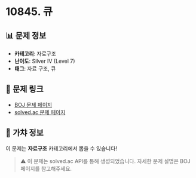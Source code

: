# 10845. 큐

## 📊 문제 정보
- **카테고리**: 자료구조
- **난이도**: Silver IV (Level 7)
- **태그**: 자료 구조, 큐

## 🔗 문제 링크
- [BOJ 문제 페이지](https://www.acmicpc.net/problem/10845)
- [solved.ac 문제 페이지](https://solved.ac/problems/10845)

## 🎯 가챠 정보
이 문제는 **자료구조** 카테고리에서 뽑을 수 있습니다!

> ⚠️ 이 문제는 solved.ac API를 통해 생성되었습니다. 
> 자세한 문제 설명은 BOJ 페이지를 참고해주세요.
